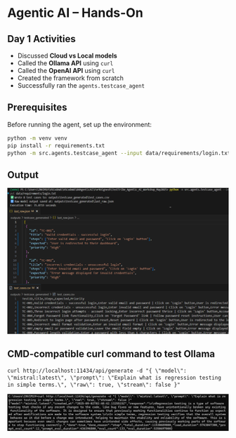 # Agentic AI – Hands-On

## Day 1 Activities
- Discussed **Cloud vs Local models**
- Called the **Ollama API** using `curl`
- Called the **OpenAI API** using `curl`
- Created the framework from scratch
- Successfully ran the `agents.testcase_agent`

## Prerequisites
Before running the agent, set up the environment:

```bash
python -m venv venv
pip install -r requirements.txt
python -m src.agents.testcase_agent --input data/requirements/login.txt
```

## Output
![Project Screenshot](./images/day1.1.png)

## CMD-compatible curl command to test Ollama

```
curl http://localhost:11434/api/generate -d "{ \"model\": \"mistral:latest\", \"prompt\": \"Explain what is regression testing in simple terms.\", \"raw\": true, \"stream\": false }"
```
![Project Screenshot](./images/day1.2.png)